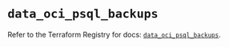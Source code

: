 # `data_oci_psql_backups`

Refer to the Terraform Registry for docs: [`data_oci_psql_backups`](https://registry.terraform.io/providers/hashicorp/oci/7.19.0/docs/data-sources/psql_backups).
